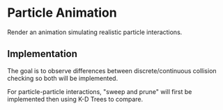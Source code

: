 # Particle Animation
Render an animation simulating realistic particle interactions.
## Implementation
The goal is to observe differences between discrete/continuous collision checking so both will be implemented.

For particle-particle interactions, "sweep and prune" will first be implemented then using K-D Trees to compare.
